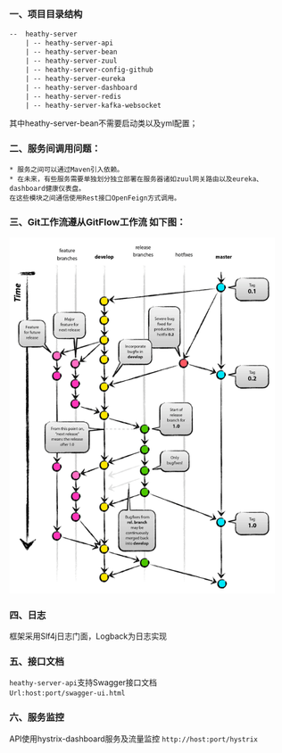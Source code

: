 ### 一、项目目录结构
    --  heathy-server  
        | -- heathy-server-api  
        | -- heathy-server-bean  
        | -- heathy-server-zuul  
        | -- heathy-server-config-github  
        | -- heathy-server-eureka  
        | -- heathy-server-dashboard  
        | -- heathy-server-redis  
        | -- heathy-server-kafka-websocket  
        
其中heathy-server-bean不需要启动类以及yml配置；  
  
### 二、服务间调用问题：
	* 服务之间可以通过Maven引入依赖。
	* 在未来，有些服务需要单独划分独立部署在服务器诸如zuul网关路由以及eureka、dashboard健康仪表盘。  
	在这些模块之间通信使用Rest接口OpenFeign方式调用。  
  
### 三、Git工作流遵从GitFlow工作流 如下图：
!['GitFlow工作流'](images/gitflow.png)

### 四、日志
框架采用Slf4j日志门面，Logback为日志实现

### 五、接口文档
```heathy-server-api```支持Swagger接口文档  
```Url:host:port/swagger-ui.html```

### 六、服务监控
API使用hystrix-dashboard服务及流量监控
```http://host:port/hystrix```